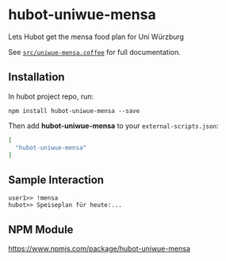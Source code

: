 # hubot-uniwue-mensa

Lets Hubot get the mensa food plan for Uni Würzburg

See [`src/uniwue-mensa.coffee`](src/uniwue-mensa.coffee) for full documentation.

## Installation

In hubot project repo, run:

`npm install hubot-uniwue-mensa --save`

Then add **hubot-uniwue-mensa** to your `external-scripts.json`:

```json
[
  "hubot-uniwue-mensa"
]
```

## Sample Interaction

```
user1>> !mensa
hubot>> Speiseplan für heute:...
```

## NPM Module

https://www.npmjs.com/package/hubot-uniwue-mensa
